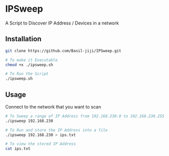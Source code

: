 # IPSweep

A Script to Discover IP Address / Devices in a network

## Installation

```bash
git clone https://github.com/Basil-jiji/IPSweep.git
```

```bash
# To make it Executable
chmod +x ./ipsweep.sh

# To Run the Script
./ipsweep.sh
```

## Usage

Connect to the network that you want to scan

```bash
# To Sweep a range of IP Address from 192.168.230.0 to 192.168.230.255
./ipsweep 192.168.230
```

```bash
# To Run and store the IP Address into a file
./ipsweep 192.168.230 > ips.txt

# To view the stored IP Address
cat ips.txt
```
